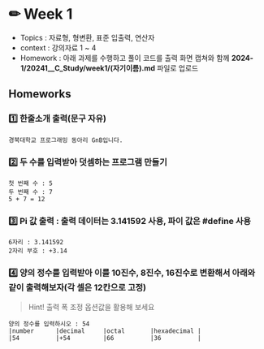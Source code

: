 # ✏ Week 1
- Topics : 자료형, 형변환, 표준 입출력, 연산자
- context : 강의자료 1 ~ 4
- Homework : 아래 과제를 수행하고 풀이 코드를 출력 화면 캡쳐와 함께 **2024-1/20241__C_Study/week1/(자기이름).md** 파일로 업로드

## Homeworks
### 1️⃣ 한줄소개 출력(문구 자유)
```
경북대학교 프로그래밍 동아리 GnB입니다.
```

### 2️⃣ 두 수를 입력받아 덧셈하는 프로그램 만들기
```
첫 번째 수 : 5
두 번째 수 : 7
5 + 7 = 12
```

### 3️⃣ Pi 값 출력 : 출력 데이터는 3.141592 사용, 파이 값은 #define 사용
```
6자리 : 3.141592
2자리 부호 : +3.14
```

### 4️⃣ 양의 정수를 입력받아 이를 10진수, 8진수, 16진수로 변환해서 아래와 같이 출력해보자(각 셀은 12칸으로 고정)
> Hint! 출력 폭 조정 옵션값을 활용해 보세요
```
양의 정수를 입력하시오 : 54
|number      |decimal     |octal       |hexadecimal |
|54          |+54         |66          |36          |
```
